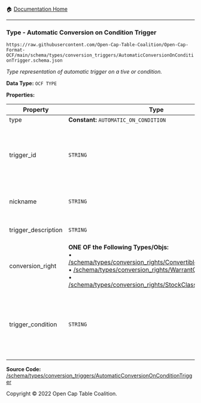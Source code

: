 :house: [Documentation Home](../../../home/xudiera/code/README.md)

---

### Type - Automatic Conversion on Condition Trigger

`https://raw.githubusercontent.com/Open-Cap-Table-Coalition/Open-Cap-Format-OCF/main/schema/types/conversion_triggers/AutomaticConversionOnConditionTrigger.schema.json`

_Type representation of automatic trigger on a tive or condition._

**Data Type:** `OCF TYPE`

**Properties:**

| Property            | Type                                                                                                                                                                                                                                                                                                                                                                                                           | Description                                                                                                                                                         | Required   |
| ------------------- | -------------------------------------------------------------------------------------------------------------------------------------------------------------------------------------------------------------------------------------------------------------------------------------------------------------------------------------------------------------------------------------------------------------- | ------------------------------------------------------------------------------------------------------------------------------------------------------------------- | ---------- |
| type                | **Constant:** `AUTOMATIC_ON_CONDITION`                                                                                                                                                                                                                                                                                                                                                                         | Scalar Constant                                                                                                                                                     | `REQUIRED` |
| trigger_id          | `STRING`                                                                                                                                                                                                                                                                                                                                                                                                       | Id for this conversion trigger, unique within list of ConversionTriggers in parent convertible issuance's `conversion_triggers` field.                              | `REQUIRED` |
| nickname            | `STRING`                                                                                                                                                                                                                                                                                                                                                                                                       | Human-friendly nickname to describe the conversion right                                                                                                            | -          |
| trigger_description | `STRING`                                                                                                                                                                                                                                                                                                                                                                                                       | Long-form description of the trigger                                                                                                                                | -          |
| conversion_right    | **ONE OF the Following Types/Objs:**</br>&bull; [/schema/types/conversion_rights/ConvertibleConversionRight](../conversion_rights/ConvertibleConversionRight.md)</br>&bull; [/schema/types/conversion_rights/WarrantConversionRight](../conversion_rights/WarrantConversionRight.md)</br>&bull; [/schema/types/conversion_rights/StockClassConversionRight](../conversion_rights/StockClassConversionRight.md) | When the conditions of the trigger are met, how does the convertible convert?                                                                                       | `REQUIRED` |
| trigger_condition   | `STRING`                                                                                                                                                                                                                                                                                                                                                                                                       | Legal language describing what conditions must be satisfied for the conversion to take place (ideally, this should be excerpted from the instrument where possible) | `REQUIRED` |

**Source Code:** [/schema/types/conversion_triggers/AutomaticConversionOnConditionTrigger](../../../../../../../../../schema/types/conversion_triggers/AutomaticConversionOnConditionTrigger.schema.json)

Copyright © 2022 Open Cap Table Coalition.
